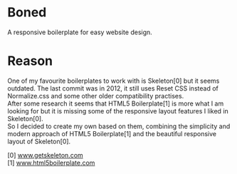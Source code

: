 Boned
=====

A responsive boilerplate for easy website design.

Reason
======

One of my favourite boilerplates to work with is Skeleton[0] but it seems 
outdated. The last commit was in 2012, it still uses Reset CSS instead 
of Normalize.css and some other older compatibility practises.  
After some research it seems that HTML5 Boilerplate[1] is more what I am 
looking for but it is missing some of the responsive layout features I 
liked in Skeleton[0].  
So I decided to create my own based on them, combining the simplicity and modern 
approach of HTML5 Boilerplate[1] and the beautiful responsive layout of 
Skeleton[0].  

[0] www.getskeleton.com  
[1] www.html5boilerplate.com
